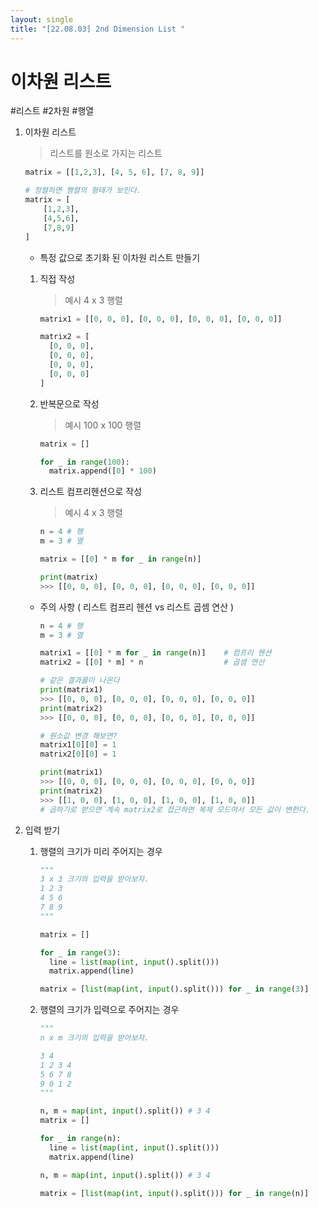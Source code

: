 ```yaml
---
layout: single
title: "[22.08.03] 2nd Dimension List "
---
```

# 이차원 리스트

#리스트 #2차원 #행열

1. 이차원 리스트

   > 리스트를 원소로 가지는 리스트

   ```python
   matrix = [[1,2,3], [4, 5, 6], [7, 8, 9]]
   
   # 정렬하면 행렬의 형태가 보인다.
   matrix = [
       [1,2,3],
       [4,5,6],
       [7,8,9]
   ]
   ```

   - 특정 값으로 초기화 된 이차원 리스트 만들기

   1. 직접 작성

      > 예시 4 x 3 행렬

      ```python
      matrix1 = [[0, 0, 0], [0, 0, 0], [0, 0, 0], [0, 0, 0]]
      
      matrix2 = [
      	[0, 0, 0],
      	[0, 0, 0],
      	[0, 0, 0],
      	[0, 0, 0]
      ]
      ```

   2. 반복문으로 작성

      > 예시 100 x 100 행렬

      ```python
      matrix = []
      
      for _ in range(100):
      	matrix.append([0] * 100)
      ```

   3. 리스트 컴프리헨션으로 작성

      > 예시 4 x 3 행렬

      ```python
      n = 4 # 행
      m = 3 # 열
      
      matrix = [[0] * m for _ in range(n)]
      
      print(matrix)
      >>> [[0, 0, 0], [0, 0, 0], [0, 0, 0], [0, 0, 0]]
      ```

   - 주의 사항 ( 리스트 컴프리 헨션 vs 리스트 곱셈 연산 )

     ```python
     n = 4 # 행
     m = 3 # 열
     
     matrix1 = [[0] * m for _ in range(n)]    # 컴프리 헨션
     matrix2 = [[0] * m] * n                  # 곱셈 연산
     
     # 같은 결과물이 나온다
     print(matrix1)
     >>> [[0, 0, 0], [0, 0, 0], [0, 0, 0], [0, 0, 0]]
     print(matrix2)
     >>> [[0, 0, 0], [0, 0, 0], [0, 0, 0], [0, 0, 0]]
     
     # 원소값 변경 해보면?
     matrix1[0][0] = 1
     matrix2[0][0] = 1
     
     print(matrix1)
     >>> [[0, 0, 0], [0, 0, 0], [0, 0, 0], [0, 0, 0]]
     print(matrix2)
     >>> [[1, 0, 0], [1, 0, 0], [1, 0, 0], [1, 0, 0]]
     # 곱하기로 받으면 계속 matrix2로 접근하면 복제 모드여서 모든 값이 변한다.
     ```

     

2. 입력 받기

   1. 행렬의 크기가 미리 주어지는 경우

      ```python
      """
      3 x 3 크기의 입력을 받아보자.
      1 2 3
      4 5 6
      7 8 9
      """
      
      matrix = []
      
      for _ in range(3):
      	line = list(map(int, input().split()))
      	matrix.append(line)
      ```

      ```python
      matrix = [list(map(int, input().split())) for _ in range(3)]
      ```

   2. 행렬의 크기가 입력으로 주어지는 경우

      ```python
      """
      n x m 크기의 입력을 받아보자.
      
      3 4
      1 2 3 4
      5 6 7 8
      9 0 1 2
      """
      
      n, m = map(int, input().split()) # 3 4
      matrix = []
      
      for _ in range(n):
      	line = list(map(int, input().split()))
      	matrix.append(line)
      ```

      ```python
      n, m = map(int, input().split()) # 3 4
      
      matrix = [list(map(int, input().split())) for _ in range(n)]
      ```

      

   
